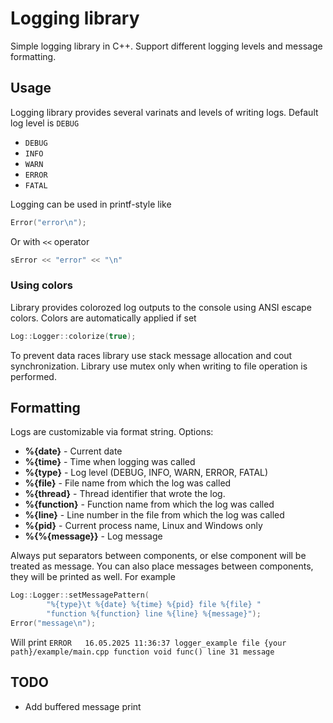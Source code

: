 Logging library
=============

Simple logging library in C++. Support different logging levels and message formatting.

Usage
-----

Logging library provides several varinats and levels of writing logs. Default log level is `DEBUG`

- `DEBUG`
- `INFO`
- `WARN`
- `ERROR`
- `FATAL`

Logging can be used in printf-style like

```c++
Error("error\n");
```

Or with `<<` operator

```c++
sError << "error" << "\n"
```

### Using colors
Library provides colorozed log outputs to the console using ANSI escape colors. Colors are automatically applied if set
```c++
Log::Logger::colorize(true);
```

To prevent data races library use stack message allocation and cout synchronization. Library use mutex only when writing to file operation is performed.


Formatting
----------

Logs are customizable via format string. Options:
- **%{date}** - Current date
- **%{time}** - Time when logging was called
- **%{type}** - Log level (DEBUG, INFO, WARN, ERROR, FATAL)
- **%{file}** - File name from which the log was called
- **%{thread}** - Thread identifier that wrote the log.
- **%{function}** - Function name from which the log was called
- **%{line}** - Line number in the file from which the log was called
- **%{pid}** - Current process name, Linux and Windows only
- **%{%{message}}** - Log message

Always put separators between components, or else component will be treated as message. You can also place messages between components, they will be printed as well.
For example
```c++
Log::Logger::setMessagePattern(
        "%{type}\t %{date} %{time} %{pid} file %{file} "
        "function %{function} line %{line} %{message}");
Error("message\n");
```
Will print
`ERROR	 16.05.2025 11:36:37 logger_example file {your path}/example/main.cpp function void func() line 31 message`



TODO
----

- Add buffered message print
